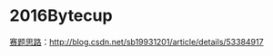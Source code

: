 # 2016Bytecup
[赛题思路](http://blog.csdn.net/sb19931201/article/details/53384917)：http://blog.csdn.net/sb19931201/article/details/53384917
